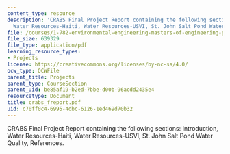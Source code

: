 ```yaml
---
content_type: resource
description: 'CRABS Final Project Report containing the following sections: Introduction,
  Water Resources-Haiti, Water Resources-USVI, St. John Salt Pond Water Quality, References.'
file: /courses/1-782-environmental-engineering-masters-of-engineering-project-fall-2003-spring-2004/c70ff0c469954dbc61261ed469d70b32_crabs_freport.pdf
file_size: 639329
file_type: application/pdf
learning_resource_types:
- Projects
license: https://creativecommons.org/licenses/by-nc-sa/4.0/
ocw_type: OCWFile
parent_title: Projects
parent_type: CourseSection
parent_uid: be85af19-b2ed-7bbe-d00b-96acdd2435e4
resourcetype: Document
title: crabs_freport.pdf
uid: c70ff0c4-6995-4dbc-6126-1ed469d70b32
---
```

CRABS Final Project Report containing the following sections: Introduction, Water Resources-Haiti, Water Resources-USVI, St. John Salt Pond Water Quality, References.